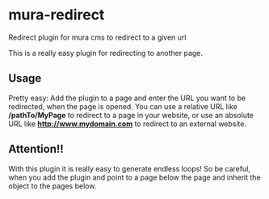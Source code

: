 mura-redirect
=============

Redirect plugin for mura cms to redirect to a given url

This is a really easy plugin for redirecting to another page.

## Usage
Pretty easy: Add the plugin to a page and enter the URL you want to be redirected, when the page is opened.
You can use a relative URL like **/pathTo/MyPage** to redirect to a page in your website, or use an absolute URL like **http://www.mydomain.com** to redirect to an external website.

## Attention!!
With this plugin it is really easy to generate endless loops! So be careful, when you add the	plugin and point to a page below the page and inherit the object to the pages below.

